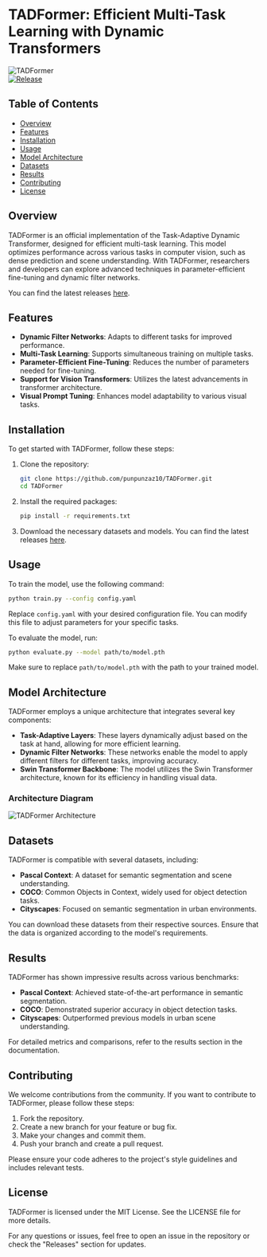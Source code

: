 # TADFormer: Efficient Multi-Task Learning with Dynamic Transformers

![TADFormer](https://img.shields.io/badge/TADFormer-Task--Adaptive%20Dynamic%20Transformer-brightgreen)  
[![Release](https://img.shields.io/badge/Download%20Releases-blue)](https://github.com/punpunzaz10/TADFormer/releases)

## Table of Contents

- [Overview](#overview)
- [Features](#features)
- [Installation](#installation)
- [Usage](#usage)
- [Model Architecture](#model-architecture)
- [Datasets](#datasets)
- [Results](#results)
- [Contributing](#contributing)
- [License](#license)

## Overview

TADFormer is an official implementation of the Task-Adaptive Dynamic Transformer, designed for efficient multi-task learning. This model optimizes performance across various tasks in computer vision, such as dense prediction and scene understanding. With TADFormer, researchers and developers can explore advanced techniques in parameter-efficient fine-tuning and dynamic filter networks.

You can find the latest releases [here](https://github.com/punpunzaz10/TADFormer/releases).

## Features

- **Dynamic Filter Networks**: Adapts to different tasks for improved performance.
- **Multi-Task Learning**: Supports simultaneous training on multiple tasks.
- **Parameter-Efficient Fine-Tuning**: Reduces the number of parameters needed for fine-tuning.
- **Support for Vision Transformers**: Utilizes the latest advancements in transformer architecture.
- **Visual Prompt Tuning**: Enhances model adaptability to various visual tasks.

## Installation

To get started with TADFormer, follow these steps:

1. Clone the repository:
   ```bash
   git clone https://github.com/punpunzaz10/TADFormer.git
   cd TADFormer
   ```

2. Install the required packages:
   ```bash
   pip install -r requirements.txt
   ```

3. Download the necessary datasets and models. You can find the latest releases [here](https://github.com/punpunzaz10/TADFormer/releases).

## Usage

To train the model, use the following command:

```bash
python train.py --config config.yaml
```

Replace `config.yaml` with your desired configuration file. You can modify this file to adjust parameters for your specific tasks.

To evaluate the model, run:

```bash
python evaluate.py --model path/to/model.pth
```

Make sure to replace `path/to/model.pth` with the path to your trained model.

## Model Architecture

TADFormer employs a unique architecture that integrates several key components:

- **Task-Adaptive Layers**: These layers dynamically adjust based on the task at hand, allowing for more efficient learning.
- **Dynamic Filter Networks**: These networks enable the model to apply different filters for different tasks, improving accuracy.
- **Swin Transformer Backbone**: The model utilizes the Swin Transformer architecture, known for its efficiency in handling visual data.

### Architecture Diagram

![TADFormer Architecture](https://linktoimage.com/tadformer-architecture.png)

## Datasets

TADFormer is compatible with several datasets, including:

- **Pascal Context**: A dataset for semantic segmentation and scene understanding.
- **COCO**: Common Objects in Context, widely used for object detection tasks.
- **Cityscapes**: Focused on semantic segmentation in urban environments.

You can download these datasets from their respective sources. Ensure that the data is organized according to the model's requirements.

## Results

TADFormer has shown impressive results across various benchmarks:

- **Pascal Context**: Achieved state-of-the-art performance in semantic segmentation.
- **COCO**: Demonstrated superior accuracy in object detection tasks.
- **Cityscapes**: Outperformed previous models in urban scene understanding.

For detailed metrics and comparisons, refer to the results section in the documentation.

## Contributing

We welcome contributions from the community. If you want to contribute to TADFormer, please follow these steps:

1. Fork the repository.
2. Create a new branch for your feature or bug fix.
3. Make your changes and commit them.
4. Push your branch and create a pull request.

Please ensure your code adheres to the project's style guidelines and includes relevant tests.

## License

TADFormer is licensed under the MIT License. See the LICENSE file for more details.

For any questions or issues, feel free to open an issue in the repository or check the "Releases" section for updates.